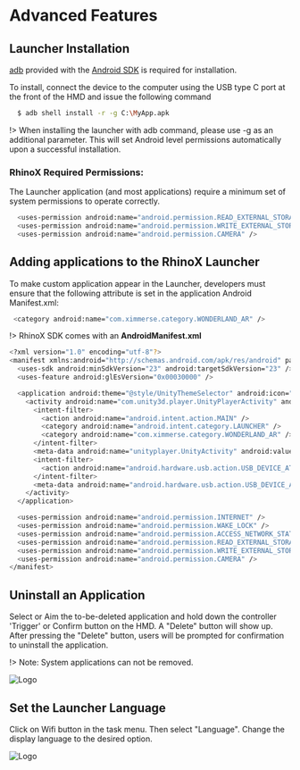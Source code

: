 #	Advanced Features

##	Launcher Installation

[adb](https://developer.android.com/studio/command-line/adb) provided with the [Android SDK](https://developer.android.com) is required for installation.

To install, connect the device to the computer using the USB type C port at the front of the HMD and issue the following command
```bash
  $ adb shell install -r -g C:\MyApp.apk
````
!> When installing the launcher with adb command, please use -g as an additional parameter. This will set Android level permissions automatically upon a successful installation.

### RhinoX Required Permissions:
The Launcher application (and most applications) require a minimum set of system permissions to operate correctly.
```bash
  <uses-permission android:name="android.permission.READ_EXTERNAL_STORAGE" />
  <uses-permission android:name="android.permission.WRITE_EXTERNAL_STORAGE" />
  <uses-permission android:name="android.permission.CAMERA" />
````

## Adding applications to the RhinoX Launcher

To make custom application appear in the Launcher, developers must ensure that the following attribute is set in the application Android Manifest.xml:

```bash
 <category android:name="com.ximmerse.category.WONDERLAND_AR" />
````

!> RhinoX SDK comes with an <b>AndroidManifest.xml</b>
```bash
<?xml version="1.0" encoding="utf-8"?>
<manifest xmlns:android="http://schemas.android.com/apk/res/android" package="com.ximmerse.aio">
  <uses-sdk android:minSdkVersion="23" android:targetSdkVersion="23" />
  <uses-feature android:glEsVersion="0x00030000" />

  <application android:theme="@style/UnityThemeSelector" android:icon="@drawable/app_icon" android:label="@string/app_name" android:debuggable="true">
    <activity android:name="com.unity3d.player.UnityPlayerActivity" android:label="@string/app_name" android:screenOrientation="landscape" android:windowSoftInputMode="stateHidden|adjustResize">
      <intent-filter>
        <action android:name="android.intent.action.MAIN" />
        <category android:name="android.intent.category.LAUNCHER" />
        <category android:name="com.ximmerse.category.WONDERLAND_AR" />
      </intent-filter>
      <meta-data android:name="unityplayer.UnityActivity" android:value="true" />
      <intent-filter>
        <action android:name="android.hardware.usb.action.USB_DEVICE_ATTACHED"/>
      </intent-filter>
      <meta-data android:name="android.hardware.usb.action.USB_DEVICE_ATTACHED" android:resource="@xml/device_filter"/>
    </activity>
  </application>

  <uses-permission android:name="android.permission.INTERNET" />
  <uses-permission android:name="android.permission.WAKE_LOCK" />
  <uses-permission android:name="android.permission.ACCESS_NETWORK_STATE"/>
  <uses-permission android:name="android.permission.READ_EXTERNAL_STORAGE" />
  <uses-permission android:name="android.permission.WRITE_EXTERNAL_STORAGE" />
  <uses-permission android:name="android.permission.CAMERA" />
</manifest>
````

## Uninstall an Application

Select or Aim the to-be-deleted application and hold down the controller 'Trigger' or Confirm button on the HMD. A "Delete" button will show up. After pressing the "Delete" button, users will be prompted for confirmation to uninstall the application.

!>	Note: System applications can not be removed.

![Logo](https://raw.githubusercontent.com/yinyuanqings/AIOSDK/gh-pages/img/Launcher/Launcher-Uninstall.png ':size=865X394')

##	Set the Launcher Language
Click on Wifi button in the task menu. Then select "Language". Change the display language to the desired option.

![Logo](https://raw.githubusercontent.com/yinyuanqings/AIOSDK/gh-pages/img/Launcher/Launcher-ChangeLanguage.png ':size=865X394')
